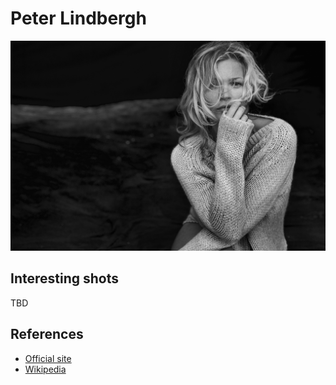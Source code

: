 
# Peter Lindbergh

[![01](photos/peter-lindbergh-01.jpg)](photos/peter-lindbergh-01.jpg)

## Interesting shots

TBD

## References

* [Official site](http://www.peterlindbergh.com/)
* [Wikipedia](https://en.wikipedia.org/wiki/Peter_Lindbergh)
